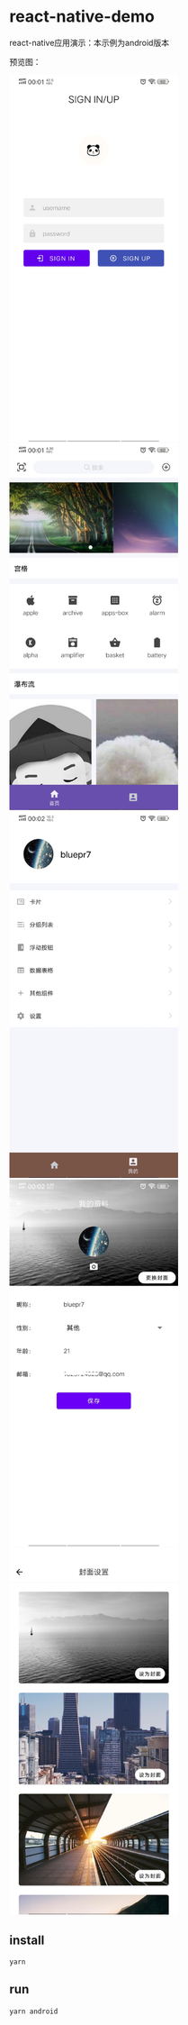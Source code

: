 # react-native-demo

react-native应用演示：本示例为android版本

预览图：

<img src="https://github.com/rayeric/react-native-demo/blob/master/img/1.jpg" alt="1.jpg" width="300"/>
<img src="https://github.com/rayeric/react-native-demo/blob/master/img/2.jpg" alt="2.jpg" width="300"/>
<img src="https://github.com/rayeric/react-native-demo/blob/master/img/3.jpg" alt="3.jpg" width="300"/>
<img src="https://github.com/rayeric/react-native-demo/blob/master/img/4.jpg" alt="4.jpg" width="300"/>
<img src="https://github.com/rayeric/react-native-demo/blob/master/img/5.jpg" alt="5.jpg" width="300"/>

## install
```shell script
yarn
```

## run
```shell script
yarn android
```
